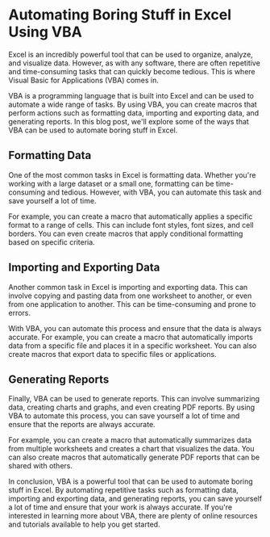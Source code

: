 # Automating Boring Stuff in Excel Using VBA

Excel is an incredibly powerful tool that can be used to organize, analyze, and visualize data. However, as with any software, there are often repetitive and time-consuming tasks that can quickly become tedious. This is where Visual Basic for Applications (VBA) comes in.

VBA is a programming language that is built into Excel and can be used to automate a wide range of tasks. By using VBA, you can create macros that perform actions such as formatting data, importing and exporting data, and generating reports. In this blog post, we'll explore some of the ways that VBA can be used to automate boring stuff in Excel.

## Formatting Data

One of the most common tasks in Excel is formatting data. Whether you're working with a large dataset or a small one, formatting can be time-consuming and tedious. However, with VBA, you can automate this task and save yourself a lot of time.

For example, you can create a macro that automatically applies a specific format to a range of cells. This can include font styles, font sizes, and cell borders. You can even create macros that apply conditional formatting based on specific criteria.

## Importing and Exporting Data

Another common task in Excel is importing and exporting data. This can involve copying and pasting data from one worksheet to another, or even from one application to another. This can be time-consuming and prone to errors.

With VBA, you can automate this process and ensure that the data is always accurate. For example, you can create a macro that automatically imports data from a specific file and places it in a specific worksheet. You can also create macros that export data to specific files or applications.

## Generating Reports

Finally, VBA can be used to generate reports. This can involve summarizing data, creating charts and graphs, and even creating PDF reports. By using VBA to automate this process, you can save yourself a lot of time and ensure that the reports are always accurate.

For example, you can create a macro that automatically summarizes data from multiple worksheets and creates a chart that visualizes the data. You can also create macros that automatically generate PDF reports that can be shared with others.

In conclusion, VBA is a powerful tool that can be used to automate boring stuff in Excel. By automating repetitive tasks such as formatting data, importing and exporting data, and generating reports, you can save yourself a lot of time and ensure that your work is always accurate. If you're interested in learning more about VBA, there are plenty of online resources and tutorials available to help you get started.